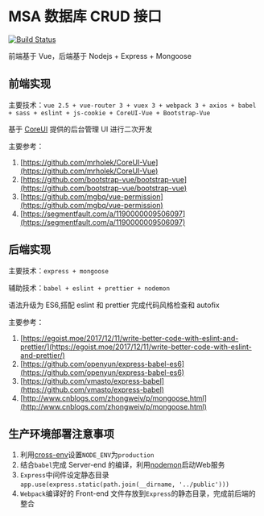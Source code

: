 # MSA 数据库 CRUD 接口

[![Build Status](https://travis-ci.org/cloud2010/msa.svg?branch=master)](https://travis-ci.org/cloud2010/msa)

前端基于 Vue，后端基于 Nodejs + Express + Mongoose

## 前端实现

主要技术：`vue 2.5 + vue-router 3 + vuex 3 + webpack 3 + axios + babel + sass + eslint + js-cookie + CoreUI-Vue + Bootstrap-Vue`

基于 [CoreUI](https://github.com/mrholek/CoreUI-Vue) 提供的后台管理 UI 进行二次开发

主要参考：

1. [https://github.com/mrholek/CoreUI-Vue](https://github.com/mrholek/CoreUI-Vue)
2. [https://github.com/bootstrap-vue/bootstrap-vue](https://github.com/bootstrap-vue/bootstrap-vue)
3. [https://github.com/mgbq/vue-permission](https://github.com/mgbq/vue-permission)
4. [https://segmentfault.com/a/1190000009506097](https://segmentfault.com/a/1190000009506097)

## 后端实现

主要技术：`express + mongoose`

辅助技术：`babel + eslint + prettier + nodemon`

语法升级为 ES6,搭配 eslint 和 prettier 完成代码风格检查和 autofix

主要参考：

1. [https://egoist.moe/2017/12/11/write-better-code-with-eslint-and-prettier/](https://egoist.moe/2017/12/11/write-better-code-with-eslint-and-prettier/)
2. [https://github.com/openyun/express-babel-es6](https://github.com/openyun/express-babel-es6)
3. [https://github.com/vmasto/express-babel](https://github.com/vmasto/express-babel)
4. [http://www.cnblogs.com/zhongweiv/p/mongoose.html](http://www.cnblogs.com/zhongweiv/p/mongoose.html)

## 生产环境部署注意事项

1. 利用[cross-env](https://www.npmjs.com/package/cross-env)设置`NODE_ENV`为`production`
2. 结合`babel`完成 Server-end 的编译，利用[nodemon](https://github.com/remy/nodemon)启动Web服务
3. `Express`中间件设定静态目录 `app.use(express.static(path.join(__dirname, '../public')))`
4. `Webpack`编译好的 Front-end 文件存放到`Express`的静态目录，完成前后端的整合